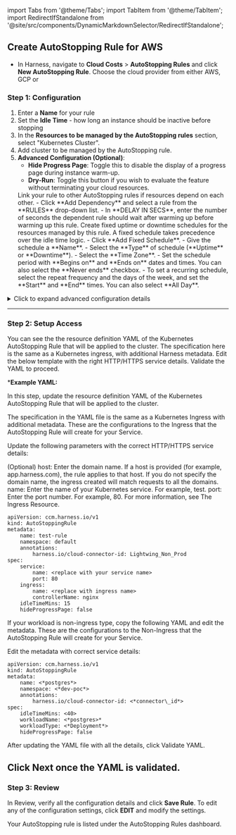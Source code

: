import Tabs from '@theme/Tabs';
import TabItem from '@theme/TabItem';
import RedirectIfStandalone from '@site/src/components/DynamicMarkdownSelector/RedirectIfStandalone';

<RedirectIfStandalone label="AWS" targetPage="/docs/cloud-cost-management/get-started/dynamic-get-started" />

##  Create AutoStopping Rule for AWS 

- In Harness, navigate to **Cloud Costs** > **AutoStopping Rules** and click **New AutoStopping Rule**. Choose the cloud provider from either AWS, GCP or 

### Step 1: Configuration
1. Enter a **Name** for your rule
2. Set the **Idle Time** - how long an instance should be inactive before stopping
3. In the **Resources to be managed by the AutoStopping rules** section, select "Kubernetes Cluster".
4. Add cluster to be managed by the AutoStopping rule. 
5. **Advanced Configuration (Optional)**:
    - **Hide Progress Page**: Toggle this to disable the display of a progress page during instance warm-up.
    - **Dry-Run**: Toggle this button if you wish to evaluate the feature without terminating your cloud resources.
    <Tabs>
    <TabItem value="dependencies" label="Dependencies">
    Link your rule to other AutoStopping rules if resources depend on each other.
      - Click **Add Dependency** and select a rule from the **RULES** drop-down list.
      - In **DELAY IN SECS**, enter the number of seconds the dependent rule should wait after warming up before warming up this rule.
      <DocImage path={require('/docs/cloud-cost-management/4-use-ccm-cost-optimization/autostopping-rules/static/aws-dependencies.png')} width="100%" height="100%" title="Click to view full size image" />
    </TabItem>
    <TabItem value="fixed-schedules" label="Fixed Schedules">
    Create fixed uptime or downtime schedules for the resources managed by this rule. A fixed schedule takes precedence over the idle time logic.
      - Click **Add Fixed Schedule**.
      - Give the schedule a **Name**.
      - Select the **Type** of schedule (**Uptime** or **Downtime**).
      - Select the **Time Zone**.
      - Set the schedule period with **Begins on** and **Ends on** dates and times. You can also select the **Never ends** checkbox.
      - To set a recurring schedule, select the repeat frequency and the days of the week, and set the **Start** and **End** times. You can also select **All Day**.
      <DocImage path={require('/docs/cloud-cost-management/4-use-ccm-cost-optimization/autostopping-rules/static/aws-fixed-schedules.png')} width="80%" height="80%" title="Click to view full size image" />
    </TabItem>
    </Tabs>

<details>
<summary>Click to expand advanced configuration details</summary>

## (Optional) Set up advanced configuration

In this step, you can configure the following settings:

### Hide progress page

Toggle the button to disable the display of progress page during instances' warming up process. This option is especially useful when the service is invoked by an automation system, as it prevents misinterpretation of the progress page as the intended response from a service that is onboarded to AutoStopping. By hiding the progress page, the first response of warming up a rule after a downtime will be delayed until the intended service is up and running.

### Dry Run

Toggle the button if you wish to evaluate this feature without terminating your cloud resources. 

### Add Dependency

Set dependencies between two or more AutoStopping Rules when you want one Rule to make one or more Rules to be active based on the traffic that it receives. For example for an application server dependent on a database server, create two AutoStopping Rules managing both the servers. Add a dependency on the Rule managing the application server to be dependent on the Rule managing the database server.

1. Click **add dependency** to add a dependency on any existing rule.
2. Select the rule from the **RULES** drop-down list.
3. In **DELAY IN SECS**, enter the number of seconds that rule should wait after warming up the dependent rule. For example, you have Rule 1 dependent on Rule 2 and you have set 5 seconds delay. In that case, when the request is received to warm up Rule 1, then first Rule 2 (dependent rule) is warmed up, and then there is a delay of 5 seconds before warming up Rule 1.
4. Once you're done with all the configurations, click **Next**.

### Fixed Schedule

Create fixed uptime or downtime schedules for the resources managed by this AutoStopping Rule. When a resource is configured to go up or down on a fixed schedule, it is unaffected by activity or idleness during that time period.

In certain scenarios, you would not want your resources to go down or up. For example, every Friday at 5 p.m. you want your `ABC` resource to go down. You can schedule downtime for your `ABC` resource. During this window, the resource is forced to go down regardless of the defined rule. You can choose to specify uptime for your resources in the same way.

:::note
The fixed schedule takes precedence over the defined AutoStopping Rule.
:::

:::note
Harness executes scheduled rules using [Dkron](https://dkron.io/), an open-source workload automation service.
:::

To create a fixed schedule for your rule, do the following:

1. In **Fixed Schedules**, click **Add Fixed Schedule**.
2. In **New Fixed Schedule**, enter a **Name** for your schedule.
3. In **Type**, select the type for your schedule. You can schedule an **Uptime** or **Downtime** for your rule. As per your schedule, the resources go up or down.
4. Select the **Time Zone** from the drop-down list.
5. In **Set schedule period**, use the date picker to set the start and end time for your schedule.
    1. In **Begins on**, select the start date and time for your schedule. You can select a date and specify the time.
    2. In **Ends on**, select the end date and time for your schedule. You can select a date and specify the time. Ensure that **Never ends** checkbox is unselected to set the end time.  
      
      If you don't specify an end time, the schedule continues to run until you manually update the settings or remove the schedule.
6. Select the checbox **Never ends** if you do not want to set end time for your schedule.
7. You can also set a recurring schedule for the rule. If you want to set a recurring schedule, in **Uptime/Downtime in the selected period**, in **Repeats**, select the repeat frequency.
    1. Select which days of the week you'd like your schedule to repeat. You can choose any day between Sunday and Saturday.
    2. Select **Everyday**, to set the schedule for all seven days of the week.
    3. Set your repeat schedule's beginning and ending time. In the **Time** field, specify the start and end time for the fixed schedule.
    4. Select **All Day**, if you wish to set your schedule for the entire day. If you choose All Day for your schedule, you won't be able to choose a start and end time.  

</details>


----------

### Step 2: Setup Access

You can see the the resource definition YAML of the Kubernetes AutoStopping Rule that will be applied to the cluster. The specification here is the same as a Kubernetes ingress, with additional Harness metadata. Edit the below template with the right HTTP/HTTPS service details. Validate the YAML to proceed.

***Example YAML:**

In this step, update the resource definition YAML of the Kubernetes AutoStopping Rule that will be applied to the cluster.

<Tabs>
<TabItem value="ingress" label="Ingress">
The specification in the YAML file is the same as a Kubernetes Ingress with additional metadata. These are the configurations to the Ingress that the AutoStopping Rule will create for your Service.

Update the following parameters with the correct HTTP/HTTPS service details:

(Optional) host: Enter the domain name. If a host is provided (for example, app.harness.com), the rule applies to that host. If you do not specify the domain name, the ingress created will match requests to all the domains.
name: Enter the name of your Kubernetes service. For example, test.
port: Enter the port number. For example, 80.
For more information, see The Ingress Resource.

```
apiVersion: ccm.harness.io/v1  
kind: AutoStoppingRule  
metadata:  
    name: test-rule  
    namespace: default  
    annotations:  
        harness.io/cloud-connector-id: Lightwing_Non_Prod  
spec:  
    service:  
        name: <replace with your service name>  
        port: 80  
    ingress:  
        name: <replace with ingress name>  
        controllerName: nginx  
    idleTimeMins: 15  
    hideProgressPage: false
```
</TabItem>
<TabItem value="non-ingress" label="Non-Ingress">

If your workload is non-ingress type, copy the following YAML and edit the metadata. These are the configurations to the Non-Ingress that the AutoStopping Rule will create for your Service.

Edit the metadata with correct service details:

```
apiVersion: ccm.harness.io/v1  
kind: AutoStoppingRule  
metadata:  
    name: <*postgres*>  
    namespace: <*dev-poc*>  
    annotations:  
        harness.io/cloud-connector-id: <*connector\_id*>  
spec:  
    idleTimeMins: <40>  
    workloadName: <*postgres>*  
    workloadType: <*Deployment*>
    hideProgressPage: false
```
After updating the YAML file with all the details, click Validate YAML.

Click Next once the YAML is validated.
</TabItem>
</Tabs>
------

### Step 3: Review

In Review, verify all the configuration details and click **Save Rule**. To edit any of the configuration settings, click **EDIT** and modify the settings.

Your AutoStopping rule is listed under the AutoStopping Rules dashboard.
